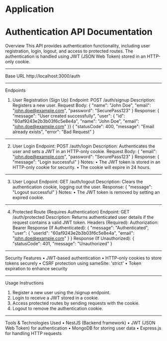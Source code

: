 ﻿# Application
# Authentication API Documentation
Overview
This API provides authentication functionality, including user registration, login, logout, and access to protected routes. The authentication is handled using JWT (JSON Web Token) stored in an HTTP-only cookie.
________________________________________
Base URL
http://localhost:3000/auth
________________________________________
Endpoints
1. User Registration (Sign Up)
Endpoint:
POST /auth/signup
Description: Registers a new user.
Request Body:
{
  "name": "John Doe",
  "email": "john.doe@example.com",
  "password": "SecurePass123"
}
Response:
{
  "message": "User created successfully",
  "user": {
    "id": "60af9243e2b3b03f6c5e8e4a",
    "name": "John Doe",
    "email": "john.doe@example.com"
  }}
{ "statusCode": 400,
 "message": "Email already exists", "error": "Bad Request" }
________________________________________
2. User Login
Endpoint:
POST /auth/login
Description: Authenticates the user and sets a JWT in an HTTP-only cookie.
Request Body:
{
  "email": "john.doe@example.com",
  "password": "SecurePass123"
}
Response:
{
  "message": "Login successful"
}
Notes:
•	The JWT token is stored in an HTTP-only cookie for security.
•	The cookie will expire in 24 hours.
________________________________________
3. User Logout
Endpoint:
GET /auth/logout
Description: Clears the authentication cookie, logging out the user.
Response:
{
  "message": "Logout successful"
}
Notes:
•	The JWT token is removed by setting an expired cookie.
________________________________________
4. Protected Route (Requires Authentication)
Endpoint:
GET /auth/protected
Description: Returns authenticated user details if the request contains a valid JWT token.
Headers (Required):
Authorization: Bearer <your-jwt-token>
Response (If Authenticated):
{
  "message": "Authenticated",
  "user": {
    "userId": "60af9243e2b3b03f6c5e8e4a",
    "email": "john.doe@example.com"
  }
}
Response (If Unauthorized):
{
  "statusCode": 401,
  "message": "Unauthorized"
}
________________________________________
Security Features
•	JWT-based authentication
•	HTTP-only cookies to store tokens securely
•	CSRF protection using sameSite: 'strict'
•	Token expiration to enhance security
________________________________________
Usage Instructions
1.	Register a new user using the /signup endpoint.
2.	Login to receive a JWT stored in a cookie.
3.	Access protected routes by sending requests with the cookie.
4.	Logout to remove the authentication cookie.
________________________________________
Tools & Technologies Used
•	NestJS (Backend framework)
•	JWT (JSON Web Token) for authentication
•	MongoDB for storing user data
•	Express.js for handling HTTP requests
